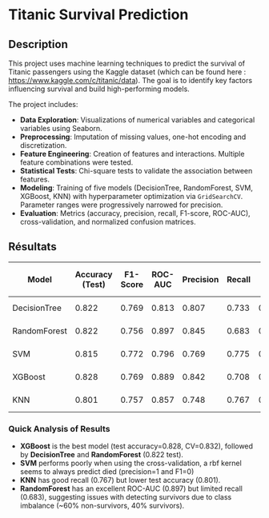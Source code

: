 # Titanic Survival Prediction

## Description
This project uses machine learning techniques to predict the survival of Titanic passengers using the Kaggle dataset (which can be found here : https://www.kaggle.com/c/titanic/data). The goal is to identify key factors influencing survival and build high-performing models.

The project includes:
- **Data Exploration**: Visualizations of numerical variables and categorical variables using Seaborn.
- **Preprocessing**: Imputation of missing values, one-hot encoding and discretization.
- **Feature Engineering**: Creation of features and interactions. Multiple feature combinations were tested.
- **Statistical Tests**: Chi-square tests to validate the association between features.
- **Modeling**: Training of five models (DecisionTree, RandomForest, SVM, XGBoost, KNN) with hyperparameter optimization via `GridSearchCV`. Parameter ranges were progressively narrowed for precision.
- **Evaluation**: Metrics (accuracy, precision, recall, F1-score, ROC-AUC), cross-validation, and normalized confusion matrices.


## Résultats

| Model                 | Accuracy (Test) | F1-Score | ROC-AUC | Precision | Recall | Std-Dev    CV | Accuracy (CV) |
|-----------------------|-----------------|----------|---------|-----------|--------|---------------|---------------|
| DecisionTree          | 0.822           | 0.769    | 0.813   | 0.807     | 0.733  | 0.053         | 0.813 ± 0.053 |
| RandomForest          | 0.822           | 0.756    | 0.897   | 0.845     | 0.683  | 0.055         | 0.832 ± 0.055 |
| SVM                   | 0.815           | 0.772    | 0.796   | 0.769     | 0.775  | 0.091         | 0.783 ± 0.091 |
| XGBoost               | 0.828           | 0.769    | 0.889   | 0.842     | 0.708  | 0.056         | 0.832 ± 0.056 |
| KNN                   | 0.801           | 0.757    | 0.857   | 0.748     | 0.767  | 0.053         | 0.818 ± 0.053 |

### **Quick Analysis of Results**
- **XGBoost** is the best model (test accuracy=0.828, CV=0.832), followed by **DecisionTree** and **RandomForest** (0.822 test).
- **SVM** performs poorly when using the cross-validation, a rbf kernel seems to always predict died (precision=1 and F1=0)
- **KNN** has good recall (0.767) but lower test accuracy (0.801).
- **RandomForest** has an excellent ROC-AUC (0.897) but limited recall (0.683), suggesting issues with detecting survivors due to class imbalance (~60% non-survivors, 40% survivors).
